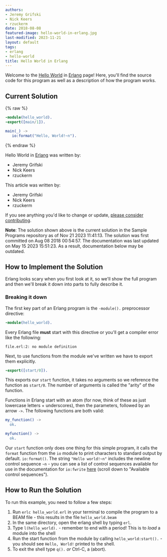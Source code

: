 ```yaml
---
authors:
- Jeremy Grifski
- Nick Keers
- rzuckerm
date: 2018-08-08
featured-image: hello-world-in-erlang.jpg
last-modified: 2023-11-21
layout: default
tags:
- erlang
- hello-world
title: Hello World in Erlang
---
```


Welcome to the [Hello World](https://sampleprograms.io/projects/hello-world) in [Erlang](https://sampleprograms.io/languages/erlang) page! Here, you'll find the source code for this program as well as a description of how the program works.

## Current Solution

{% raw %}

```erlang
-module(hello_world).
-export([main/1]).

main(_) ->
   io:format("Hello, World!~n").

```

{% endraw %}

Hello World in [Erlang](https://sampleprograms.io/languages/erlang) was written by:

- Jeremy Grifski
- Nick Keers
- rzuckerm

This article was written by:

- Jeremy Grifski
- Nick Keers
- rzuckerm

If you see anything you'd like to change or update, [please consider contributing](https://github.com/TheRenegadeCoder/sample-programs).

**Note**: The solution shown above is the current solution in the Sample Programs repository as of Nov 21 2023 11:41:13. The solution was first committed on Aug 08 2018 00:54:57. The documentation was last updated on May 15 2023 15:51:23. As a result, documentation below may be outdated.

## How to Implement the Solution

Erlang looks scary when you first look at it, so we'll show the full program and
then we'll break it down into parts to fully describe it.

### Breaking it down

The first key part of an Erlang program is the `-module().` preprocessor directive:

```erlang
-module(hello_world).
```

Every Erlang file **must** start with this directive or you'll get a compiler error like the following:

```
file.erl:2: no module definition
```

Next, to use functions from the module we've written we have to export them explicitly.

```erlang
-export([start/0]).
```

This exports our `start` function, it takes no arguments so we reference the function as `start/0`. The number of arguments is called the "arity" of the function.


Functions in Erlang start with an atom (for now, think of these as just lowercase letters + underscores), then the parameters, followed by an arrow `->`. The following functions are both valid:

```erlang
my_function() ->
  ok.

myfunction() ->
  ok.
```

Our `start` function only does one thing for this simple program, it calls the `format` function from the `io` module to print characters to standard output by default. `io:format()`. The string `"Hello world!~n"` includes the newline control sequence `~n` - you can see a list of control sequences available for use in the documentation for `io:fwrite` [here][1] (scroll down to "Available control sequences").

[1]: https://www.erlang.org/doc/man/io.html#fwrite-1


## How to Run the Solution

To run this example, you need to follow a few steps:

1. Run `erlc hello_world.erl` in your terminal to compile the program to a BEAM file - this results in the file `hello_world.beam`
2. In the same directory, open the erlang shell by typing `erl`.
3. Type `l(hello_world).` - remember to end with a period! This is to *load* a module into the shell
4. Run the start function from the module by calling `hello_world:start().` - you should see `Hello, World!` printed to the shell.
5. To exit the shell type `q().` _or_ Ctrl-C, a (abort).
